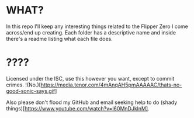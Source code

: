 # WHAT?

In this repo I'll keep any interesting things related to the Flipper Zero I come across/end up creating. Each folder has a descriptive name and inside there's a readme listing what each file does.

# ????

Licensed under the ISC, use this however you want, except to commit crimes.
!(No.)[https://media.tenor.com/4mAnqAH5pmAAAAAC/thats-no-good-sonic-says.gif]

Also please don't flood my GitHub and email seeking help to do (shady things)[https://www.youtube.com/watch?v=l60MnDJklnM].
